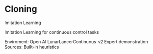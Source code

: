 # Cloning
Imitation Learning

Imitation Learning for continuous control tasks

Enviroment: Open AI LunarLancerContinuous-v2
Expert demonstration Sources: Built-in heuristics

